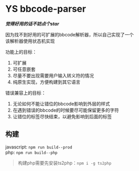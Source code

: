 # YS bbcode-parser
***觉得好用的话不妨点个star***

因为找不到好用的可扩展的bbcode解析器，所以自己实现了一个  
该解析器使用状态机实现

功能上的目标：
1. 可扩展
2. 可任意嵌套
3. 尽量不要出现需要用户输入转义符的情况
4. 纯原生实现，方便构建到其它语言

错误兼容上的目标：
1. 无论如何不能让错位的bbcode影响到外层的样式
2. 在遇到错误的bbcode的时候要尽可能保留更多的字符
3. 让错位的标签尽快结束，以避免影响到后面的标签


## 构建
javascript:
`npm run build--prod`  
php:
`npm run build--php`
> 构建php需要先安装ts2php：`npm i -g ts2php`

